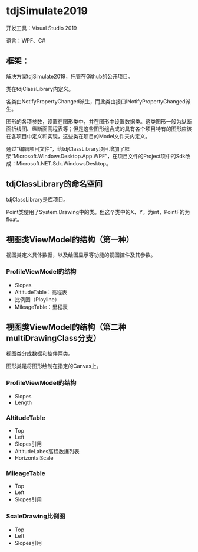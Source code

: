 # tdjSimulate2019

开发工具：Visual Studio 2019

语言：WPF、C#

## 框架：

解决方案tdjSimulate2019，托管在Github的公开项目。

类在tdjClassLibrary内定义。

各类由NotifyPropertyChanged派生，而此类由接口INotifyPropertyChanged派生。

图形的各项参数，设置在图形类中，并在图形中设置数据类。这类图形一般为纵断面折线图、纵断面高程表等；但是这些图形组合成的具有各个项目特有的图形应该在各项目中定义和实现，这些类在项目的Model文件夹内定义。

通过“编辑项目文件”，给tdjClassLibrary项目增加了框架“Microsoft.WindowsDesktop.App.WPF”，在项目文件的Project项中的Sdk改成：Microsoft.NET.Sdk.WindowsDesktop。

## tdjClassLibrary的命名空间

tdjClassLibrary是库项目。

Point类使用了System.Drawing中的类。但这个类中的X、Y，为int，PointF的为float。

## 视图类ViewModel的结构（第一种）

视图类定义具体数据，以及绘图显示等功能的视图控件及其参数。

### ProfileViewModel的结构

- Slopes
- AltitudeTable：高程表
- 比例图（Ployline）
- MileageTable：里程表

## 视图类ViewModel的结构（第二种 multiDrawingClass分支）

视图类分成数据和控件两类。

图形类是将图形绘制在指定的Canvas上。

### ProfileViewModel的结构

- Slopes
- Length

### AltitudeTable

- Top
- Left
- Slopes引用
- AltitudeLabes高程数据列表
- HorizontalScale

### MileageTable

- Top
- Left
- Slopes引用

### ScaleDrawing比例图

- Top
- Left
- Slopes引用

  